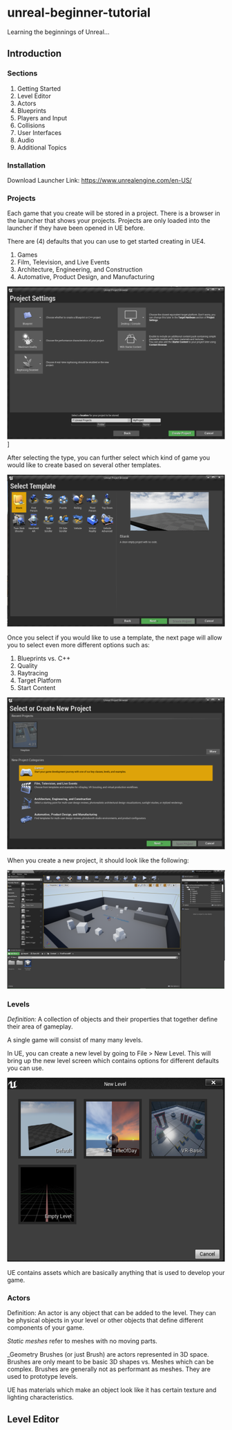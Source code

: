 # unreal-beginner-tutorial
Learning the beginnings of Unreal...

## Introduction

### Sections

1. Getting Started
2. Level Editor
3. Actors
4. Blueprints
5. Players and Input
6. Collisions
7. User Interfaces
8. Audio
9. Additional Topics

### Installation

Download Launcher Link: https://www.unrealengine.com/en-US/

### Projects

Each game that you create will be stored in a project.  There is a browser in the launcher that shows your projects.  Projects are only loaded into the launcher if they have been opened in UE before.

There are (4) defaults that you can use to get started creating in UE4.
1. Games
2. Film, Television, and Live Events
3. Architecture, Engineering, and Construction
4. Automative, Product Design, and Manufacturing

![Project Settings](https://github.com/masseydigital/unreal-beginner-tutorial/blob/master/imgs/Project%20Settings%20Screen.PNG)]

After selecting the type, you can further select which kind of game you would like to create based on several other templates.

![Templates](https://github.com/masseydigital/unreal-beginner-tutorial/blob/master/imgs/Project%20Template%20Screen.PNG)

Once you select if you would like to use a template, the next page will allow you to select even more different options such as:

1. Blueprints vs. C++
2. Quality
3. Raytracing
4. Target Platform
5. Start Content

![Project Types](https://github.com/masseydigital/unreal-beginner-tutorial/blob/master/imgs/Project%20Type%20Screen.PNG)

When you create a new project, it should look like the following:

![Editor](https://github.com/masseydigital/unreal-beginner-tutorial/blob/master/imgs/UE%20Editor%20Example.PNG)

### Levels

_Definition:_ A collection of objects and their properties that together define their area of gameplay.

A single game will consist of many many levels.

In UE, you can create a new level by going to File > New Level.  This will bring up the new level screen which contains options for different defaults you can use.

![Editor](https://github.com/masseydigital/unreal-beginner-tutorial/blob/master/imgs/LevelDefaultSelector.PNG)

UE contains assets which are basically anything that is used to develop your game.

### Actors

Definition: An actor is any object that can be added to the level.  They can be physical objects in your level or other objects that define different components of your game.

_Static meshes_ refer to meshes with no moving parts.

_Geometry Brushes (or just Brush) are actors represented in 3D space.  Brushes are only meant to be basic 3D shapes vs. Meshes which can be complex.  Brushes are generally not as performant as meshes.  They are used to prototype levels.

UE has materials which make an object look like it has certain texture and lighting characteristics.

## Level Editor